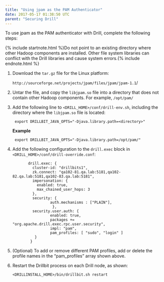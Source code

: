 ```yaml
---
title: "Using jpam as the PAM Authenticator"
date: 2017-05-17 01:38:50 UTC
parent: "Securing Drill"
---
```



To use jpam as the PAM authenticator with Drill, complete the following steps:

{% include startnote.html %}Do not point to an existing directory where other Hadoop components are installed. Other file system libraries can conflict with the Drill libraries and cause system errors.{% include endnote.html %}


1. Download the `tar.gz` file for the Linux platform:

	`http://sourceforge.net/projects/jpam/files/jpam/jpam-1.1`/

1. Untar the file, and copy the `libjpam.so` file into a directory that does not contain other Hadoop components. For example, `/opt/pam/`


1. Add the following line to `<DRILL_HOME>/conf/drill-env.sh`, including the directory where the `libjpam.so` file is located: 

        export DRILLBIT_JAVA_OPTS="-Djava.library.path=<directory>"

	**Example**

        export DRILLBIT_JAVA_OPTS="-Djava.library.path=/opt/pam/" 

1. Add the following configuration to the `drill.exec` block in `<DRILL_HOME>/conf/drill-override.conf`: 
		
              drill.exec: {
                cluster-id: "drillbits1",
                zk.connect: "qa102-81.qa.lab:5181,qa102-82.qa.lab:5181,qa102-83.qa.lab:5181",
                impersonation: {
                  enabled: true,
                  max_chained_user_hops: 3
                },
                security: {          
                        auth.mechanisms : ["PLAIN"],
                         },
                security.user.auth: {
                        enabled: true,
                        packages += "org.apache.drill.exec.rpc.user.security",
                        impl: "pam",
                        pam_profiles: [ "sudo", "login" ]
                 }
               }

1. (Optional) To add or remove different PAM profiles, add or delete the profile names in the “pam_profiles” array shown above. 

1. Restart the Drillbit process on each Drill node, as shown: 

    `<DRILLINSTALL_HOME>/bin/drillbit.sh restart`






